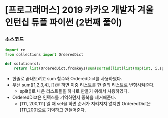 # [프로그래머스] 2019 카카오 개발자 겨울 인턴십 튜플 파이썬 (2번째 풀이)

### 소스코드

```python
import re
from collections import OrderedDict

def solution(s):
    return list(OrderedDict.fromkeys(sum(sorted(list(list(map(int, i.split(','))) for i in re.split('[{}]+', s) if i not in ('', ',')), key=len), [])))
```

- 한줄로 끝내보려고 sum 함수와 OrderedDict를 사용하였다.
- 우선 sum([1,2,3,4], [])을 하면 이중 리스트를 한 줄의 리스트로 변형시켜준다.
  - split()로 나온 리스트들을 하나로 만들기 위해서 사용하였다.
- OrderedDict은 인덱스를 기억하면서 중복을 제거해준다. 
  - [111, 200,111] 일 때 set을 하면 순서가 지켜지지 않지만 OrderedDict은 [111,200]으로 기억하고 만들어준다.